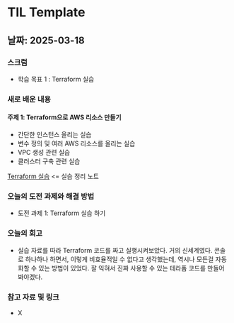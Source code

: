 
# TIL Template

## 날짜: 2025-03-18

### 스크럼
- 학습 목표 1 : Terraform 실습


### 새로 배운 내용
#### 주제 1: Terraform으로 AWS 리소스 만들기
- 간단한 인스턴스 올리는 실습
- 변수 정의 및 여러 AWS 리소스를 올리는 실습
- VPC 생성 관련 실습
- 클러스터 구축 관련 실습

[Terraform 실습](https://github.com/DDongu/obsidian-kakaotech-cloud/blob/main/%EA%B0%95%EC%9D%98%20%EB%82%B4%EC%9A%A9%20%ED%95%84%EA%B8%B0/6%EC%A3%BC%EC%B0%A8/Terraform%20%EC%8B%A4%EC%8A%B5.md) <= 실습 정리 노트


### 오늘의 도전 과제와 해결 방법
- 도전 과제 1: Terraform 실습 하기

### 오늘의 회고
- 실습 자료를 따라 Terraform 코드를 짜고 실행시켜보았다. 거의 신세계였다. 콘솔로 하나하나 하면서, 이렇게 비효율적일 수 없다고 생각했는데, 역시나 모든걸 자동화할 수 있는 방법이 있었다. 잘 익혀서 진짜 사용할 수 있는 테라폼 코드를 만들어 봐야겠다.

### 참고 자료 및 링크
- X